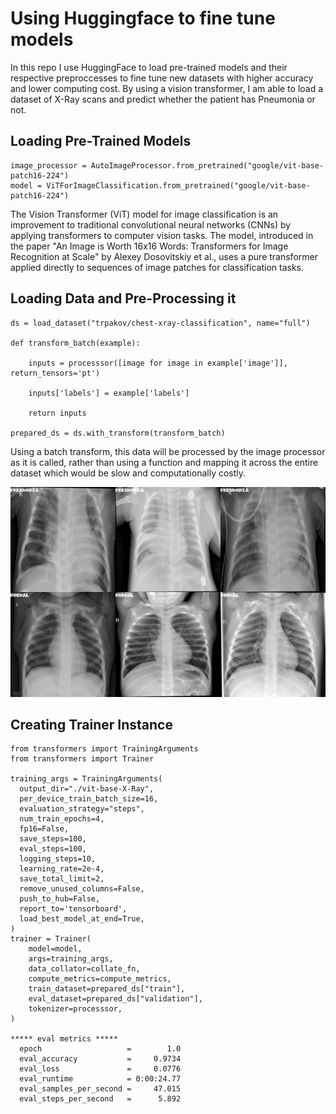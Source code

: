 # Using Huggingface to fine tune models


In this repo I use HuggingFace to load pre-trained models and their respective preproccesses to fine tune new datasets with higher accuracy and lower computing cost. By using a vision transformer, I am able to load a dataset of X-Ray scans and predict whether the patient has Pneumonia or not. 

## Loading Pre-Trained Models

```
image_processor = AutoImageProcessor.from_pretrained("google/vit-base-patch16-224")
model = ViTForImageClassification.from_pretrained("google/vit-base-patch16-224")
```
The Vision Transformer (ViT) model for image classification is an improvement to traditional convolutional neural networks (CNNs) by applying transformers to computer vision tasks. The model, introduced in the paper "An Image is Worth 16x16 Words: Transformers for Image Recognition at Scale" by Alexey Dosovitskiy et al., uses a pure transformer applied directly to sequences of image patches for classification tasks. 

## Loading Data and Pre-Processing it 

```
ds = load_dataset("trpakov/chest-xray-classification", name="full")

def transform_batch(example):
    
    inputs = processsor([image for image in example['image']], return_tensors='pt')
    
    inputs['labels'] = example['labels']
    
    return inputs

prepared_ds = ds.with_transform(transform_batch)
```
Using a batch transform, this data will be processed by the image processor as it is called, rather than using a function and mapping it across the entire dataset which would be slow and computationally costly. 

<p align="center">
  <img src="img/chest.png" alt="Description"/>
</p>


## Creating Trainer Instance

```
from transformers import TrainingArguments
from transformers import Trainer

training_args = TrainingArguments(
  output_dir="./vit-base-X-Ray",
  per_device_train_batch_size=16,
  evaluation_strategy="steps",
  num_train_epochs=4,
  fp16=False,
  save_steps=100,
  eval_steps=100,
  logging_steps=10,
  learning_rate=2e-4,
  save_total_limit=2,
  remove_unused_columns=False,
  push_to_hub=False,
  report_to='tensorboard',
  load_best_model_at_end=True,
)
trainer = Trainer(
    model=model,
    args=training_args,
    data_collator=collate_fn,
    compute_metrics=compute_metrics,
    train_dataset=prepared_ds["train"],
    eval_dataset=prepared_ds["validation"],
    tokenizer=processsor,
)

***** eval metrics *****
  epoch                   =        1.0
  eval_accuracy           =     0.9734
  eval_loss               =     0.0776
  eval_runtime            = 0:00:24.77
  eval_samples_per_second =     47.015
  eval_steps_per_second   =      5.892

```








